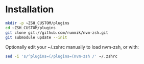 Installation
============
```sh
mkdir -p ~ZSH_CUSTOM/plugins
cd ~ZSH_CUSTOM/plugins
git clone git://github.com/rummik/nvm-zsh.git
git submodule update --init
```

Optionally edit your ~/.zshrc manually to load nvm-zsh, or with:
```sh
sed -i 's/^plugins=(/plugins=(nvm-zsh /' ~/.zshrc
```
